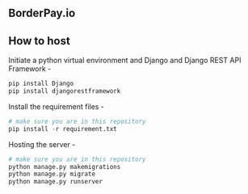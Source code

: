 ## BorderPay.io
## How to host
Initiate a python virtual environment 
 and Django and Django REST API Framework -
```python
pip install Django
pip install djangorestframework
```

Install the requirement files -
```python
# make sure you are in this repository
pip install -r requirement.txt
```


Hosting the server -
```python
# make sure you are in this repository
python manage.py makemigrations
python manage.py migrate
python manage.py runserver
```
